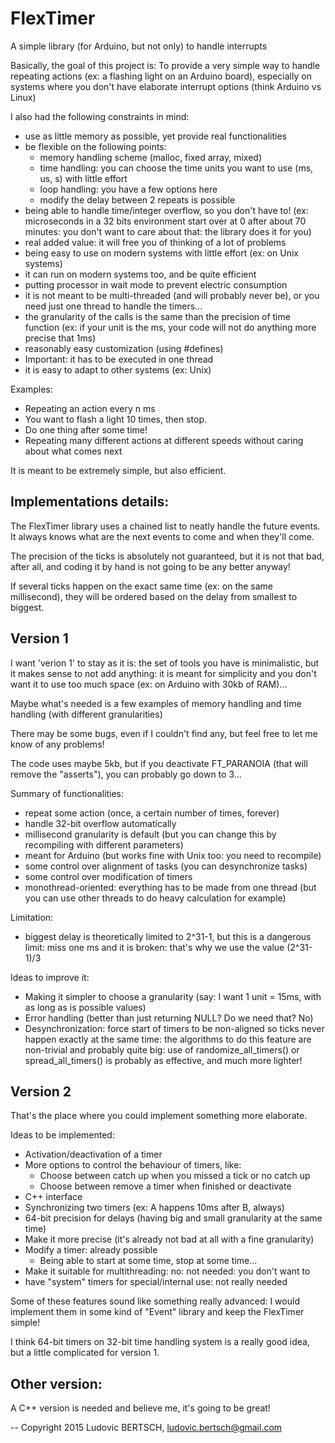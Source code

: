 # FlexTimer
A simple library (for Arduino, but not only) to handle interrupts

Basically, the goal of this project is:
  To provide a very simple way to handle repeating actions (ex: a flashing light on an Arduino board), 
  especially on systems where you don't have elaborate interrupt options (think Arduino vs Linux)
  
I also had the following constraints in mind:
  - use as little memory as possible, yet provide real functionalities
  - be flexible on the following points:
     - memory handling scheme (malloc, fixed array, mixed)
     - time handling: you can choose the time units you want to use (ms, us, s) with little effort
     - loop handling: you have a few options here
     - modify the delay between 2 repeats is possible
  - being able to handle time/integer overflow, so you don't have to! 
    (ex: microseconds in a 32 bits environment start over at 0 after about 70 minutes: you don't want to care about that: the library does it for you)
  - real added value: it will free you of thinking of a lot of problems
  - being easy to use on modern systems with little effort (ex: on Unix systems)
  - it can run on modern systems too, and be quite efficient
  - putting processor in wait mode to prevent electric consumption 
  - it is not meant to be multi-threaded (and will probably never be), or you need just one thread to handle the timers...
  - the granularity of the calls is the same than the precision of time function (ex: if your unit is the ms, your code will not do anything more precise that 1ms)
  - reasonably easy customization (using #defines)
  - Important: it has to be executed in one thread
  - it is easy to adapt to other systems (ex: Unix)

Examples:
- Repeating an action every n ms
- You want to flash a light 10 times, then stop.
- Do one thing after some time!
- Repeating many different actions at different speeds without caring about what comes next

It is meant to be extremely simple, but also efficient.

Implementations details:
------------------------
The FlexTimer library uses a chained list to neatly handle the future events. It always knows what are the next events to come and when they'll come. 

The precision of the ticks is absolutely not guaranteed, but it is not that bad, after all, and coding it by hand is not going to be any better anyway!

If several ticks happen on the exact same time (ex: on the same millisecond), they will be ordered based on the delay from smallest to biggest.

Version 1
---------
I want 'verion 1' to stay as it is: the set of tools you have is minimalistic, but it makes sense to not add anything: it is meant for simplicity and you don't want it to use too much space (ex: on Arduino with 30kb of RAM)...

Maybe what's needed is a few examples of memory handling and time handling (with different granularities)

There may be some bugs, even if I couldn't find any, but feel free to let me know of any problems!

The code uses maybe 5kb, but if you deactivate FT_PARANOIA (that will remove the "asserts"), you can probably go down to 3...

Summary of functionalities:
- repeat some action (once, a certain number of times, forever)
- handle 32-bit overflow automatically
- millisecond granularity is default (but you can change this by recompiling with different parameters)
- meant for Arduino (but works fine with Unix too: you need to recompile)
- some control over alignment of tasks (you can desynchronize tasks)
- some control over modification of timers
- monothread-oriented: everything has to be made from one thread (but you can use other threads to do heavy calculation for example)

Limitation:
- biggest delay is theoretically limited to 2^31-1, but this is a dangerous limit: miss one ms and it is broken: that's why we use the value (2^31-1)/3

Ideas to improve it:
- Making it simpler to choose a granularity (say: I want 1 unit = 15ms, with as long as is possible values)
- Error handling (better than just returning NULL? Do we need that? No)
- Desynchronization: force start of timers to be non-aligned so ticks never happen exactly at the same time: the algorithms to do this feature are non-trivial and probably quite big: use of randomize_all_timers() or spread_all_timers() is probably as effective, and much more lighter!

Version 2
---------
That's the place where you could implement something more elaborate.

Ideas to be implemented:
- Activation/deactivation of a timer
- More options to control the behaviour of timers, like:
  - Choose between catch up when you missed a tick or no catch up
  - Choose between remove a timer when finished or deactivate
- C++ interface
- Synchronizing two timers (ex: A happens 10ms after B, always)
- 64-bit precision for delays (having big and small granularity at the same time)
- Make it more precise (it's already not bad at all with a fine granularity)
- Modify a timer: already possible
  - Being able to start at some time, stop at some time...
- Make it suitable for multithreading: no: not needed: you don't want to
- have "system" timers for special/internal use: not really needed

Some of these features sound like something really advanced: I would implement them in some kind of "Event" library and keep the FlexTimer simple!

I think 64-bit timers on 32-bit time handling system is a really good idea, but a little complicated for version 1.

Other version:
--------------
A C++ version is needed and believe me, it's going to be great!

--
Copyright 2015 Ludovic BERTSCH, ludovic.bertsch@gmail.com
